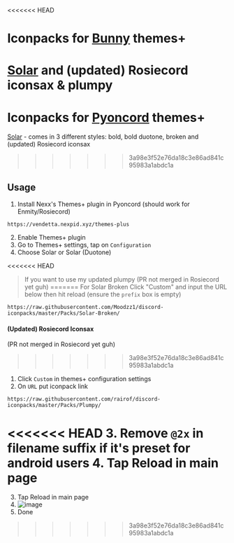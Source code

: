 <<<<<<< HEAD
# Iconpacks for [Bunny](https://github.com/pyoncord/Bunny) themes+
[Solar](https://www.figma.com/community/file/1166831539721848736) and (updated) Rosiecord iconsax & plumpy
=======
# Iconpacks for [Pyoncord](https://github.com/pyoncord) themes+
[Solar](https://www.figma.com/community/file/1166831539721848736) - comes in 3 different styles: bold, bold duotone, broken and (updated) Rosiecord iconsax
>>>>>>> 3a98e3f52e76da18c3e86ad841c95983a1abdc1a
## Usage

1. Install Nexx's Themes+ plugin in Pyoncord (should work for Enmity/Rosiecord)
```
https://vendetta.nexpid.xyz/themes-plus
```
2. Enable Themes+ plugin
3. Go to Themes+ settings, tap on `Configuration`
4. Choose Solar or Solar (Duotone)

<<<<<<< HEAD
>If you want to use my updated plumpy (PR not merged in Rosiecord yet guh)
=======
For Solar Broken Click "Custom" and input the URL below then hit reload (ensure the `prefix` box is empty)
```
https://raw.githubusercontent.com/Moodzz1/discord-iconpacks/master/Packs/Solar-Broken/
```

#### (Updated) Rosiecord Iconsax 
(PR not merged in Rosiecord yet guh)
>>>>>>> 3a98e3f52e76da18c3e86ad841c95983a1abdc1a

1. Click `Custom` in themes+ configuration settings
2. On `URL` put iconpack link
```
https://raw.githubusercontent.com/rairof/discord-iconpacks/master/Packs/Plumpy/
```
<<<<<<< HEAD
3. Remove `@2x` in filename suffix if it's preset for android users
4. Tap Reload in main page
=======
3. Tap Reload in main page
4. ![image](https://github.com/Moodzz1/discord-iconpacks/assets/88912716/2a8df743-39a2-4240-ac98-f4692c387ab2)
5. Done
>>>>>>> 3a98e3f52e76da18c3e86ad841c95983a1abdc1a
